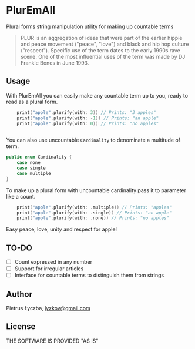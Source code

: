 # PlurEmAll

Plural forms string manipulation utility for making up countable terms

> PLUR is an aggregation of ideas that were part of the earlier hippie and peace movement ("peace", "love") and black and hip hop culture ("respect"). Specific use of the term dates to the early 1990s rave scene. One of the most influential uses of the term was made by DJ Frankie Bones in June 1993.

## Usage

With PlurEmAll you can easily make any countable term up to you, ready to read as a plural form.

```swift
    print("apple".plurify(with: 3)) // Prints: "3 apples"
    print("apple".plurify(with: -1)) // Prints: "an apple"
    print("apple".plurify(with: 0)) // Prints: "no apples"
    
```

You can also use uncountable `Cardinality` to denominate a multitude of term.

```swift
public enum Cardinality {
    case none
    case single
    case multiple
}
```

To make up a plural form with uncountable cardinality pass it to parameter like a count.

```swift
    print("apple".plurify(with: .multiple)) // Prints: "apples"
    print("apple".plurify(with: .single)) // Prints: "an apple"
    print("apple".plurify(with: .none)) // Prints: "no apples"
```

Easy peace, love, unity and respect for apple!

## TO-DO

- [ ]  Count expressed in any number
- [ ]  Support for irregular articles
- [ ]  Interface for countable terms to distinguish them from strings

## Author

Pietrus Łyczba, lyzkov@gmail.com

## License

THE SOFTWARE IS PROVIDED "AS IS"
